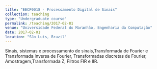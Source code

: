 ```yaml
---
title: "EECP0018 - Processamento Digital de Sinais"
collection: teaching
type: "Undergraduate course"
permalink: /teaching/2017-02-01
venue: "Universidade Federal do Maranhão, Engenharia da Computação"
date: 2017-02-01
location: "São Luís, Brazil"
---
```


Sinais, sistemas e processamento de sinais,Transformada de Fourier e Transformada Inversa
de Fourier, Transformadas discretas de Fourier, Amostragem,Transformada Z, Filtros FIR e
IIR.